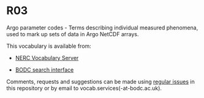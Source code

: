 # R03
Argo parameter codes - Terms describing individual measured phenomena, used to mark up sets of data in Argo NetCDF arrays.

This vocabulary is available from:

* [NERC Vocabulary Server](http://vocab.nerc.ac.uk/collection/R03/current/)

* [BODC search interface](https://www.bodc.ac.uk/resources/vocabularies/vocabulary_search/R03/)

Comments, requests and suggestions can be made using [regular issues](https://github.com/nvs-vocabs/L20/issues/new) in this repository or by email to vocab.services(-at-bodc.ac.uk).

